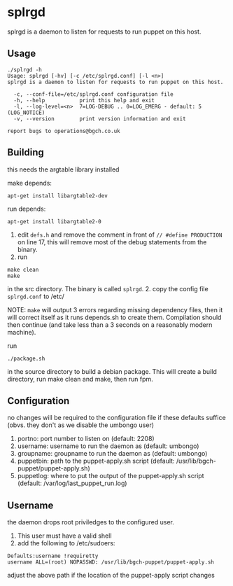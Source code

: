 # splrgd
splrgd is a daemon to listen for requests to run puppet on this host.

## Usage
````
./splrgd -h
Usage: splrgd [-hv] [-c /etc/splrgd.conf] [-l <n>]
splrgd is a daemon to listen for requests to run puppet on this host.

  -c, --conf-file=/etc/splrgd.conf configuration file
  -h, --help           print this help and exit
  -l, --log-level=<n>  7=LOG-DEBUG .. 0=LOG_EMERG - default: 5 (LOG_NOTICE)
  -v, --version        print version information and exit

report bugs to operations@bgch.co.uk
````

## Building
this needs the argtable library installed

make depends:
````
apt-get install libargtable2-dev
````

run depends:
````
apt-get install libargtable2-0
````

 1. edit ````defs.h```` and remove the comment in front of ````// #define PRODUCTION```` on line 17, this will remove most of the debug statements from the binary.
 1. run 
 ````
 make clean
 make
 ````
 in the src directory. The binary is called ````splrgd````.
 2. copy the config file ````splrgd.conf```` to /etc/

NOTE: ````make```` will output 3 errors regarding missing dependency files, then it will correct itself as it runs depends.sh to create them. Compilation should then continue (and take less than a 3 seconds on a reasonably modern machine).

run
````
./package.sh
````
in the source directory to build a debian package. This will create a build directory, run make clean and make, then run fpm.

## Configuration
no changes will be required to the configuration file if these defaults suffice (obvs. they don't as we disable the umbongo user)
 1. portno: port number to listen on (default: 2208)
 1. username: username to run the daemon as (default: umbongo)
 2. groupname: groupname to run the daemon as (default: umbongo)
 3. puppetbin: path to the puppet-apply.sh script (default: /usr/lib/bgch-puppet/puppet-apply.sh)
 4. puppetlog: where to put the output of the puppet-apply.sh script (default: /var/log/last_puppet_run.log)

## Username
the daemon drops root priviledges to the configured user.
 1. This user must have a valid shell
 2. add the following to /etc/sudoers:
````
Defaults:username !requiretty
username ALL=(root) NOPASSWD: /usr/lib/bgch-puppet/puppet-apply.sh
````
adjust the above path if the location of the puppet-apply script changes
